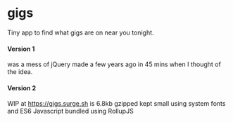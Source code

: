 # gigs
Tiny app to find what gigs are on near you tonight.

#### Version 1

was a mess of jQuery made a few years ago in 45 mins when I thought of the idea.

#### Version 2

WIP at https://gigs.surge.sh is 6.8kb gzipped kept small using system fonts and ES6 Javascript bundled using RollupJS
